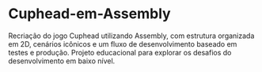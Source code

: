 # Cuphead-em-Assembly
Recriação do jogo Cuphead utilizando Assembly, com estrutura organizada em 2D, cenários icônicos e um fluxo de desenvolvimento baseado em testes e produção. Projeto educacional para explorar os desafios do desenvolvimento em baixo nível.

